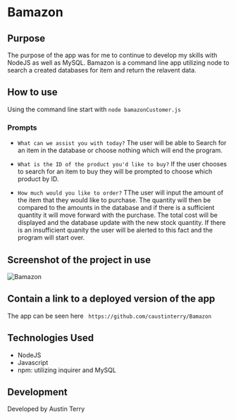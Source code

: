 # Bamazon

## Purpose
The purpose of the app was for me to continue to develop my skills with NodeJS as well as MySQL. Bamazon is a command line app utilizing node to search a created databases for item and return the relavent data.

## How to use
Using the command line start with `node bamazonCustomer.js`
  ### Prompts
   * `What can we assist you with today?`
   The user will be able to Search for an item in the database or choose nothing which will end the program.

   * `What is the ID of the product you'd like to buy?`
   If the user chooses to search for an item to buy they will be prompted to choose which product by ID. 

   * `How much would you like to order?` 
   TThe user will input the amount of the item that they would like to purchase. The quantity will then be compared to the amounts in the database and if there is a sufficient quantity it will move forward with the purchase. The total cost will be displayed and the database update with the new stock quantity. If there is an insufficient quanity the user will be alerted to this fact and the program will start over.

## Screenshot of the project in use
![Bamazon](assets/screenshot/LIRI-bot.gif "Liri Bot")


## Contain a link to a deployed version of the app
The app can be seen here ` https://github.com/caustinterry/Bamazon`

## Technologies Used

* NodeJS
* Javascript
* npm: utilizing inquirer and MySQL

## Development
Developed by Austin Terry
